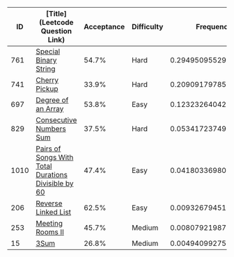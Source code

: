 |ID|[Title](Leetcode Question Link)|Acceptance|Difficulty|Frequency|
|----|-----|----|---|---|
|761|[Special Binary String]( https://leetcode.com/problems/special-binary-string)|54.7%|Hard|0.29495095529317067|
|741|[Cherry Pickup]( https://leetcode.com/problems/cherry-pickup)|33.9%|Hard|0.20909179785855941|
|697|[Degree of an Array]( https://leetcode.com/problems/degree-of-an-array)|53.8%|Easy|0.12323264042394814|
|829|[Consecutive Numbers Sum]( https://leetcode.com/problems/consecutive-numbers-sum)|37.5%|Hard|0.05341723749698583|
|1010|[Pairs of Songs With Total Durations Divisible by 60]( https://leetcode.com/problems/pairs-of-songs-with-total-durations-divisible-by-60)|47.4%|Easy|0.04180336980436055|
|206|[Reverse Linked List]( https://leetcode.com/problems/reverse-linked-list)|62.5%|Easy|0.009326794511974934|
|253|[Meeting Rooms II]( https://leetcode.com/problems/meeting-rooms-ii)|45.7%|Medium|0.008079219870546493|
|15|[3Sum]( https://leetcode.com/problems/3sum)|26.8%|Medium|0.004940992758742591|
